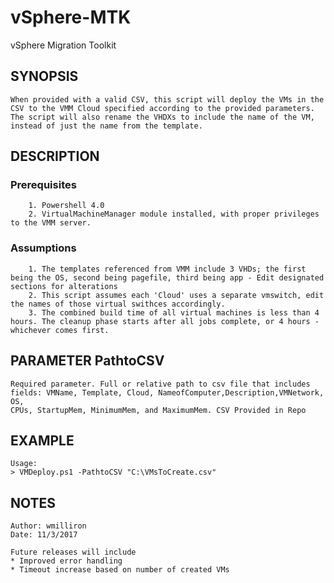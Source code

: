 # vSphere-MTK
vSphere Migration Toolkit

## SYNOPSIS

    When provided with a valid CSV, this script will deploy the VMs in the CSV to the VMM Cloud specified according to the provided parameters.
    The script will also rename the VHDXs to include the name of the VM, instead of just the name from the template.

## DESCRIPTION

### Prerequisites

        1. Powershell 4.0
        2. VirtualMachineManager module installed, with proper privileges to the VMM server.

### Assumptions

        1. The templates referenced from VMM include 3 VHDs; the first being the OS, second being pagefile, third being app - Edit designated sections for alterations
        2. This script assumes each 'Cloud' uses a separate vmswitch, edit the names of those virtual swithces accordingly.
        3. The combined build time of all virtual machines is less than 4 hours. The cleanup phase starts after all jobs complete, or 4 hours - whichever comes first.

## PARAMETER PathtoCSV

    Required parameter. Full or relative path to csv file that includes fields: VMName, Template, Cloud, NameofComputer,Description,VMNetwork, OS,
    CPUs, StartupMem, MinimumMem, and MaximumMem. CSV Provided in Repo

## EXAMPLE

    Usage:
    > VMDeploy.ps1 -PathtoCSV "C:\VMsToCreate.csv"

## NOTES

    Author: wmilliron
    Date: 11/3/2017

    Future releases will include
    * Improved error handling
    * Timeout increase based on number of created VMs